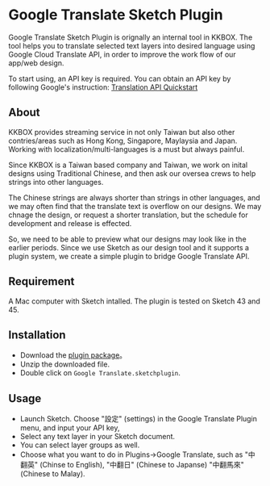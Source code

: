 # Google Translate Sketch Plugin

Google Translate Sketch Plugin is orignally an internal tool in
KKBOX. The tool helps you to translate selected text layers into
desired language using Google Cloud Translate API, in order to improve
the work flow of our app/web design.

To start using, an API key is required. You can obtain an API key by
following Google's instruction: [Translation API Quickstart](https://cloud.google.com/translate/docs/getting-started)

## About

KKBOX provides streaming service in not only Taiwan but also other
contries/areas such as Hong Kong, Singapore, Maylaysia and
Japan. Working with localization/multi-languages is a must but always
painful.

Since KKBOX is a Taiwan based company and Taiwan, we work on inital
designs using Traditional Chinese, and then ask our oversea crews to
help strings into other languages.

The Chinese strings are always shorter than strings in other
languages, and we may often find that the translate text is overflow
on our designs. We may chnage the design, or request a shorter
translation, but the schedule for development and release is effected.

So, we need to be able to preview what our designs may look like in
the earlier periods. Since we use Sketch as our design tool and it
supports a plugin system, we create a simple plugin to bridge Google
Translate API.

## Requirement

A Mac computer with Sketch intalled. The plugin is tested on Sketch 43
and 45.

## Installation

- Download the [plugin package](https://github.com/zonble/GoogleTranslateSketchPlugin/archive/master.zip)。
- Unzip the downloaded file.
- Double click on `Google Translate.sketchplugin`.

## Usage

- Launch Sketch. Choose "設定" (settings) in the Google Translate
  Plugin menu, and input your API key,
- Select any text layer in your Sketch document.
- You can select layer groups as well.
- Choose what you want to do in Plugins->Google Translate, such as "中
  翻英" (Chinse to English), "中翻日" (Chinese to Japanse) "中翻馬來"
  (Chinese to Malay).
